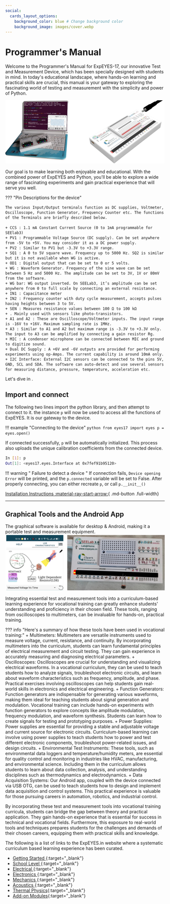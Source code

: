 ```yaml
---
social:
  cards_layout_options:
    background_color: blue # Change background color
    background_image: images/cover.webp
---
```


# Programmer's Manual 

Welcome to the Programmer's Manual for ExpEYES-17, our innovative Test and Measurement Device, which has been specially designed with students in mind. In today's educational landscape, where hands-on learning and practical skills are crucial, this manual is your gateway to exploring the fascinating world of testing and measurement with the simplicity and power of Python.

![](images/cover.webp)

Our goal is to make learning both enjoyable and educational. With the combined power of ExpEYES and Python, you'll be able to explore a wide range of fascinating experiments and gain practical experience that will serve you well.

??? "Pin Descriptions for the device"

	The various Input/Output terminals function as DC supplies, Voltmeter, Oscilloscope, Function Generator, Frequency Counter etc. The functions of the Terminals are briefly described below.

    + CCS : 1.1 mA Constant Current Source (0 to 1mA programmable for SEElab3)
    + PV1 : Programmable Voltage Source (DC supply). Can be set anywhere from -5V to +5V. You may consider it as a DC power supply.
    + PV2 : Similar to PV1 but -3.3V to +3.3V range.
    + SQ1 : A 0 to 5V square wave. Frequency up to 5000 Hz. SQ2 is similar but it is not available when WG is active.
    + OD1 : Digital output that can be set to 0 or 5 volts.
    + WG : Waveform Generator. Frequency of the sine wave can be set between 5 Hz and 5000 Hz. The amplitude can be set to 3V, 1V or 80mV from the software.
    + WG bar: WG output inverted. On SEELab3, it’s amplitude can be set anywhere from 0 to full scale by connecting an external resistance.
    + IN1 : Capacitance meter
    + IN2 : Frequency counter with duty cycle measurement, accepts pulses having heights between 3 to 5V.
    + SEN : Measures resistance values between 100 Ω to 100 kΩ
    + . Mainly used with sensors like photo-transistors.
    + A1 and A2 : These are Oscilloscope/Voltmeter inputs. The input range is -16V to +16V. Maximum sampling rate is 1MHz.
    + A3 : Similar to A1 and A2 but maximum range is -3.3V to +3.3V only. The input to A3 can be amplified by connecting a gain resistor Rg.
    + MIC : A condenser microphone can be connected between MIC and ground to digitize sound.
    + Dual DC Supply : A +6V and -6V outputs are provided for performing experiments using op-Amps. The current capability is around 10mA only.
    + I2C Interface: External I2C sensors can be connected to the pins 5V, GND, SCL and SDA. The software can auto-detect and use several sensors for measuring distance, pressure, temperature, acceleration etc.

Let's dive in .

## Import and connect

The following two lines import the python library, and then attempt to connect to it.
the instance `p` will now be used to access all the functions of ExpEYES. It is our gateway to the device.

!!! example "Connecting to the device"
	```python
	from eyes17 import eyes
	p = eyes.open()
	```

If connected successfully, `p` will be automatically initialized. This process also uploads the unique calibration coefficients from the connected device.

```bash
In [1]: p
Out[1]: <eyes17.eyes.Interface at 0x7fef91b95120>
```

!!! warning " Failure to detect a device "
	If connection fails, `Device opening Error` will be printed, and the `p.connected` variable
	will be set to False. After properly connecting, you can either recreate `p`, or call `p.__init__()`


[Installation Instructions :material-ray-start-arrow:](installation.md){ .md-button .full-width}

---

## Graphical Tools and the Android App

The graphical software is available for desktop & Android, making it a portable test and measurement
equipment.
![](images/expeyesin.png)

Integrating essential test and measurement tools into a curriculum-based learning experience for vocational training can greatly enhance students' understanding and proficiency in their chosen field. These tools, ranging from oscilloscopes to multimeters, can be invaluable for hands-on, practical training. 

??? info "Here's a summary of how these tools have been used in vocational training:"
	  + Multimeters: Multimeters are versatile instruments used to measure voltage, current, resistance, and continuity. By incorporating multimeters into the curriculum, students can learn fundamental principles of electrical measurement and circuit testing. They can gain experience in accurately measuring and diagnosing electrical parameters.
	  + Oscilloscopes: Oscilloscopes are crucial for understanding and visualizing electrical waveforms. In a vocational curriculum, they can be used to teach students how to analyze signals, troubleshoot electronic circuits, and learn about waveform characteristics such as frequency, amplitude, and phase. Practical exercises involving oscilloscopes can help students gain real-world skills in electronics and electrical engineering.
	  + Function Generators: Function generators are indispensable for generating various waveforms, making them ideal for teaching students about signal generation and modulation. Vocational training can include hands-on experiments with function generators to explore concepts like amplitude modulation, frequency modulation, and waveform synthesis. Students can learn how to create signals for testing and prototyping purposes.
	  + Power Supplies: Power supplies are essential for providing a stable and adjustable voltage and current source for electronic circuits. Curriculum-based learning can involve using power supplies to teach students how to power and test different electronic components, troubleshoot power-related issues, and design circuits.
	  + Environmental Test Instruments: These tools, such as environmental data loggers and temperature/humidity meters, are essential for quality control and monitoring in industries like HVAC, manufacturing, and environmental science. Including them in the curriculum allows students to learn about data collection, analysis, and understanding disciplines such as thermodynamics and electrodynamics.
	  + Data Acquisition Systems: Our Android app, coupled with the device connected via USB OTG, can be used to teach students how to design and implement data acquisition and control systems. This practical experience is valuable for those pursuing careers in automation, robotics, and industrial control.

By incorporating these test and measurement tools into vocational training curricula, students can bridge the gap between theory and practical application. They gain hands-on experience that is essential for success in technical and vocational fields. Furthermore, this exposure to real-world tools and techniques prepares students for the challenges and demands of their chosen careers, equipping them with practical skills and knowledge.

The following is a list of links to the ExpEYES.in website where a systematic curriculum based learning experience has been curated. 

+ [Getting Started ](https://expeyes.in/experiments/GetStart/index.html){:target="_blank"}
+ [School Level ](https://expeyes.in/experiments/school-level/index.html){:target="_blank"}
+ [Electrical ](https://expeyes.in/experiments/electrical/index.html){:target="_blank"}
+ [Electronics ](https://expeyes.in/experiments/electronics/index.html){:target="_blank"}
+ [Mechanics ](https://expeyes.in/experiments/mechanics/index.html){:target="_blank"}
+ [Acoustics ](https://expeyes.in/experiments/sound/index.html){:target="_blank"}
+ [Thermal Physics](https://expeyes.in/experiments/thermal/index.html){:target="_blank"}
+ [Add-on Modules](https://expeyes.in/experiments/sensors/index.html){:target="_blank"}